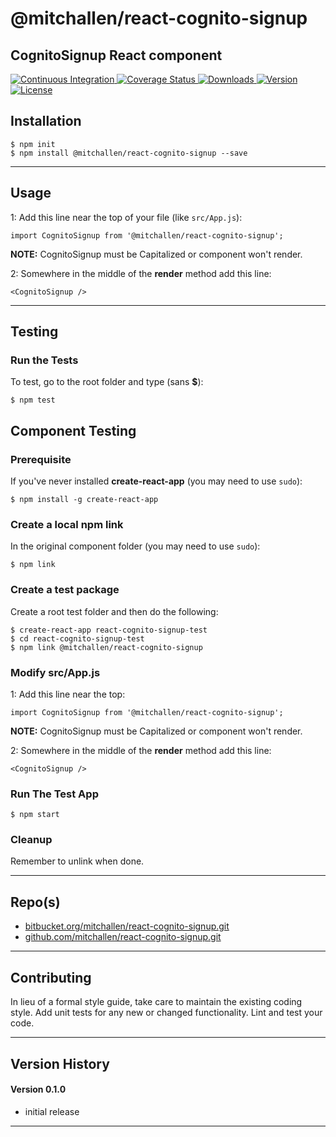 @mitchallen/react-cognito-signup
==
CognitoSignup React component
--

<p align="left">
  <a href="https://circleci.com/gh/mitchallen/react-cognito-signup">
    <img src="https://img.shields.io/circleci/project/github/mitchallen/react-cognito-signup.svg" alt="Continuous Integration">
  </a>
  <a href="https://codecov.io/gh/mitchallen/react-cognito-signup">
    <img src="https://codecov.io/gh/mitchallen/react-cognito-signup/branch/master/graph/badge.svg" alt="Coverage Status">
  </a>
  <a href="https://npmjs.org/package/@mitchallen/react-cognito-signup">
    <img src="http://img.shields.io/npm/dt/@mitchallen/react-cognito-signup.svg?style=flat-square" alt="Downloads">
  </a>
  <a href="https://npmjs.org/package/@mitchallen/react-cognito-signup">
    <img src="http://img.shields.io/npm/v/@mitchallen/react-cognito-signup.svg?style=flat-square" alt="Version">
  </a>
  <a href="https://npmjs.com/package/@mitchallen/react-cognito-signup">
    <img src="https://img.shields.io/github/license/mitchallen/react-cognito-signup.svg" alt="License"></a>
  </a>
</p>

## Installation

    $ npm init
    $ npm install @mitchallen/react-cognito-signup --save
  
* * *

## Usage

1: Add this line near the top of your file (like ```src/App.js```):

```
import CognitoSignup from '@mitchallen/react-cognito-signup';
```

__NOTE:__ CognitoSignup must be Capitalized or component won't render.

2: Somewhere in the middle of the __render__ method add this line:

```
<CognitoSignup />
```


* * *

## Testing

### Run the Tests

To test, go to the root folder and type (sans __$__):

    $ npm test
    
## Component Testing

### Prerequisite

If you've never installed __create-react-app__ (you may need to use ```sudo```):

```
$ npm install -g create-react-app
```

### Create a local npm link

In the original component folder (you may need to use ```sudo```):

```
$ npm link
```

### Create a test package

Create a root test folder and then do the following:

```
$ create-react-app react-cognito-signup-test
$ cd react-cognito-signup-test
$ npm link @mitchallen/react-cognito-signup
```

### Modify src/App.js

1: Add this line near the top:

```
import CognitoSignup from '@mitchallen/react-cognito-signup';
```

__NOTE:__ CognitoSignup must be Capitalized or component won't render.

2: Somewhere in the middle of the __render__ method add this line:

```
<CognitoSignup />
```

### Run The Test App

```
$ npm start
```

### Cleanup

Remember to unlink when done.
   
* * *
 
## Repo(s)

* [bitbucket.org/mitchallen/react-cognito-signup.git](https://bitbucket.org/mitchallen/react-cognito-signup.git)
* [github.com/mitchallen/react-cognito-signup.git](https://github.com/mitchallen/react-cognito-signup.git)

* * *

## Contributing

In lieu of a formal style guide, take care to maintain the existing coding style.
Add unit tests for any new or changed functionality. Lint and test your code.

* * *

## Version History

#### Version 0.1.0 

* initial release

* * *